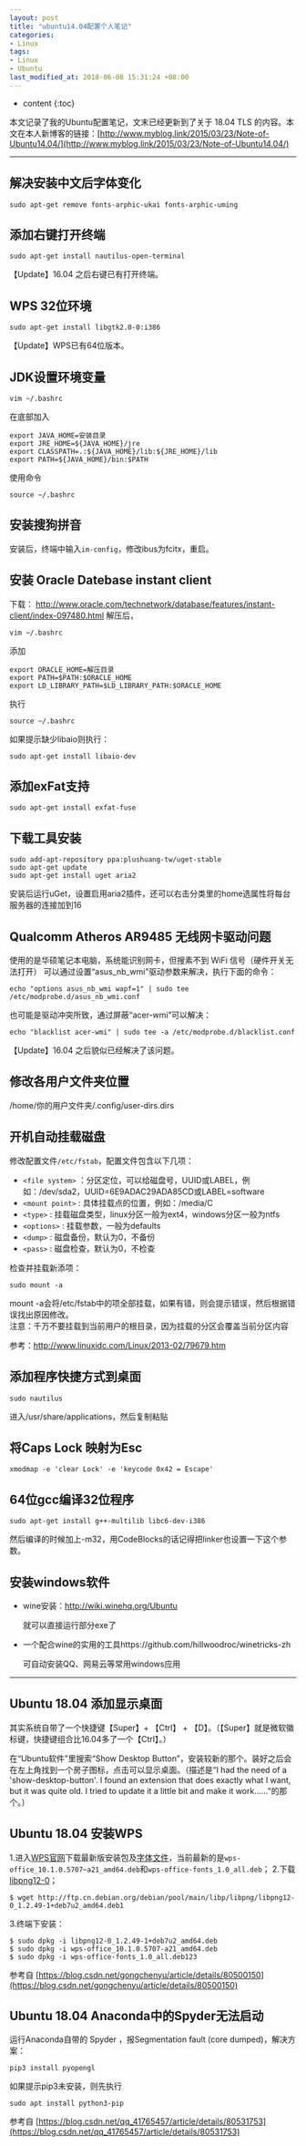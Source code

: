 ```yaml
---
layout: post
title: "ubuntu14.04配置个人笔记"
categories:
- Linux
tags:
- Linux
- Ubuntu
last_modified_at: 2018-06-08 15:31:24 +08:00
---
```


* content
{:toc}

本文记录了我的Ubuntu配置笔记，文末已经更新到了关于 18.04 TLS 的内容。本文在本人新博客的链接：[http://www.myblog.link/2015/03/23/Note-of-Ubuntu14.04/](http://www.myblog.link/2015/03/23/Note-of-Ubuntu14.04/)

------

## 解决安装中文后字体变化
``` shell
sudo apt-get remove fonts-arphic-ukai fonts-arphic-uming
```

## 添加右键打开终端
``` shell
sudo apt-get install nautilus-open-terminal
```

【Update】16.04 之后右键已有打开终端。





## WPS 32位环境
``` shell
sudo apt-get install libgtk2.0-0:i386
```

【Update】WPS已有64位版本。

## JDK设置环境变量

```shell
vim ~/.bashrc
```

在底部加入

``` shell
export JAVA_HOME=安装目录  
export JRE_HOME=${JAVA_HOME}/jre   
export CLASSPATH=.:${JAVA_HOME}/lib:${JRE_HOME}/lib   
export PATH=${JAVA_HOME}/bin:$PATH
```
使用命令
``` shell
source ~/.bashrc
```

## 安装搜狗拼音
安装后，终端中输入`im-config`，修改ibus为fcitx，重启。

## 安装 Oracle Datebase instant client
下载：
http://www.oracle.com/technetwork/database/features/instant-client/index-097480.html
解压后，
``` shell
vim ~/.bashrc
```
添加
``` shell
export ORACLE_HOME=解压目录
export PATH=$PATH:$ORACLE_HOME
export LD_LIBRARY_PATH=$LD_LIBRARY_PATH:$ORACLE_HOME
```
执行
``` shell
source ~/.bashrc
```
如果提示缺少libaio则执行：
``` shell
sudo apt-get install libaio-dev
```
## 添加exFat支持
``` shell
sudo apt-get install exfat-fuse
```

## 下载工具安装
``` shell
sudo add-apt-repository ppa:plushuang-tw/uget-stable
sudo apt-get update
sudo apt-get install uget aria2
```
安装后运行uGet，设置启用aria2插件，还可以右击分类里的home选属性将每台服务器的连接加到16

## Qualcomm Atheros AR9485 无线网卡驱动问题
使用的是华硕笔记本电脑，系统能识别网卡，但搜素不到 WiFi 信号（硬件开关无法打开）
可以通过设置“asus_nb_wmi”驱动参数来解决，执行下面的命令：
``` shell
echo "options asus_nb_wmi wapf=1" | sudo tee /etc/modprobe.d/asus_nb_wmi.conf
```
也可能是驱动冲突所致，通过屏蔽“acer-wmi”可以解决：
``` shell
echo "blacklist acer-wmi" | sudo tee -a /etc/modprobe.d/blacklist.conf
```

【Update】16.04 之后貌似已经解决了该问题。

## 修改各用户文件夹位置

/home/你的用户文件夹/.config/user-dirs.dirs

## 开机自动挂载磁盘
修改配置文件`/etc/fstab`，配置文件包含以下几项：  
- `<file system>` ：分区定位，可以给磁盘号，UUID或LABEL，例如：/dev/sda2，UUID=6E9ADAC29ADA85CD或LABEL=software  
- `<mount point>` : 具体挂载点的位置，例如：/media/C 
- `<type>` : 挂载磁盘类型，linux分区一般为ext4，windows分区一般为ntfs 
- `<options>` : 挂载参数，一般为defaults 
- `<dump>` : 磁盘备份，默认为0，不备份
- `<pass>` : 磁盘检查，默认为0，不检查 

检查并挂载新添项：
``` shell
sudo mount -a
```
mount -a会将/etc/fstab中的项全部挂载，如果有错，则会提示错误，然后根据错误找出原因修改。  
注意：千万不要挂载到当前用户的根目录，因为挂载的分区会覆盖当前分区内容  

参考：http://www.linuxidc.com/Linux/2013-02/79679.htm

## 添加程序快捷方式到桌面
``` shell
sudo nautilus
```
进入/usr/share/applications，然后复制粘贴

## 将Caps Lock 映射为Esc
``` shell
xmodmap -e 'clear Lock' -e 'keycode 0x42 = Escape' 
```

## 64位gcc编译32位程序
``` shell
sudo apt-get install g++-multilib libc6-dev-i386
```
然后编译的时候加上-m32，用CodeBlocks的话记得把linker也设置一下这个参数。

## 安装windows软件
- wine安装：http://wiki.winehq.org/Ubuntu 

  就可以直接运行部分exe了  

- 一个配合wine的实用的工具https://github.com/hillwoodroc/winetricks-zh 

  可自动安装QQ、网易云等常用windows应用 

----

## Ubuntu 18.04 添加显示桌面

其实系统自带了一个快捷键【Super】+ 【Ctrl】 + 【D】。（【Super】就是微软徽标键，快捷键组合比16.04多了一个【Ctrl】。）

在“Ubuntu软件”里搜索“Show Desktop Button”，安装较新的那个。装好之后会在左上角找到一个房子图标，点击可以显示桌面。（描述是“I had the need of a 'show-desktop-button'. I found an extension that does exactly what I want, but it was quite old. I tried to update it a little bit and make it work……”的那个。）

## Ubuntu 18.04 安装WPS

1.进入[WPS官网](http://wps-community.org/download.html)下载最新版安装包及[字体文件](http://wps-community.org/download.html?vl=fonts#download)，当前最新的是`wps-office_10.1.0.5707~a21_amd64.deb`和`wps-office-fonts_1.0_all.deb`； 
2.下载[libpng12-0](https://packages.debian.org/zh-cn/wheezy/amd64/libpng12-0/download)；

```shell
$ wget http://ftp.cn.debian.org/debian/pool/main/libp/libpng/libpng12-0_1.2.49-1+deb7u2_amd64.deb1
```

3.终端下安装：

```shell
$ sudo dpkg -i libpng12-0_1.2.49-1+deb7u2_amd64.deb
$ sudo dpkg -i wps-office_10.1.0.5707-a21_amd64.deb
$ sudo dpkg -i wps-office-fonts_1.0_all.deb123
```

 参考自 [https://blog.csdn.net/gongchenyu/article/details/80500150](https://blog.csdn.net/gongchenyu/article/details/80500150)

## Ubuntu 18.04 Anaconda中的Spyder无法启动

运行Anaconda自带的 Spyder ，报Segmentation fault (core dumped)，解决方案：

``` shell
pip3 install pyopengl
```

如果提示pip3未安装，则先执行

``` shell
sudo apt install python3-pip
```

参考自 [https://blog.csdn.net/qq_41765457/article/details/80531753](https://blog.csdn.net/qq_41765457/article/details/80531753)